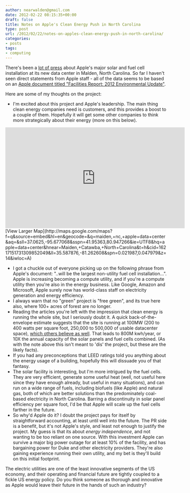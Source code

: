 ```yaml
---
author: nearwalden@gmail.com
date: 2012-02-22 08:15:35+00:00
draft: false
title: Notes on Apple's Clean Energy Push in North Carolina
type: post
url: /2012/02/22/notes-on-apples-clean-energy-push-in-north-carolina/
categories:
- posts
tags:
- computing
---
```


There's been a [lot of press](http://www.theverge.com/2012/2/21/2813123/apple-data-center-environment-leed-platinum) about Apple's major solar and fuel cell installation at its new data center in Malden, North Carolina. So far I haven't seen direct statements from Apple staff - all of the data seems to be based on an [Apple document titled "Facilities Report: 2012 Environmental Update"](http://images.apple.com/environment/reports/docs/Apple_Facilities_Report_2012.pdf).





Here are some of my thoughts on the project:






  * I'm excited about this project and Apple's leadership. The main thing clean energy companies need is customers, and this provides a boost to a couple of them.  Hopefully it will get some other companies to think more strategically about their energy (more on this below).




<iframe src="http://maps.google.com/maps?f=q&source=s_q&hl=en&geocode=&q=maiden,+nc,+apple+data+center&aq=&sll=37.0625,-95.677068&sspn=41.95363,80.947266&ie=UTF8&hq=apple+data+center&hnear=Maiden,+Catawba,+North+Carolina&t=h&cid=16217151731309852049&ll=35.587876,-81.262608&spn=0.021987,0.047979&z=14&iwloc=A&output=embed" height="315" width="560" marginwidth="0" marginheight="0" scrolling="no" frameborder="0"></iframe>  
[View Larger Map](http://maps.google.com/maps?f=q&source=embed&hl=en&geocode=&q=maiden,+nc,+apple+data+center&aq=&sll=37.0625,-95.677068&sspn=41.95363,80.947266&ie=UTF8&hq=apple+data+center&hnear=Maiden,+Catawba,+North+Carolina&t=h&cid=16217151731309852049&ll=35.587876,-81.262608&spn=0.021987,0.047979&z=14&iwloc=A)






  * I got a chuckle out of everyone picking up on the following phrase from Apple's document:  "..will be the largest non-utility fuel cell installation…".  Apple is increasing becoming a compute utility, and if you're a compute utility then you're also in the energy business.  Like Google, Amazon and Microsoft, Apple surely now has world-class staff on electricity generation and energy efficiency.
  * I always warn that no "green" project is "free green", and its true here also, where 100+ acres of forest are no longer.
  * Reading the articles you're left with the impression that clean energy is running the whole site, but I seriously doubt it.  A quick back-of-the-envelope estimate suggests that the site is running at 100MW (200 to 400 watts per square foot, 250,000 to 500,000 of usable datacenter space), [which others believe as well](http://gigaom.com/cleantech/the-era-of-the-100-mw-data-center/). That leads to 800M kwh/year, or 10X the annual capacity of the solar panels and fuel cells combined.  (As with the note above this isn't meant to 'dis' the project, but these are the likely facts).
  * If you had any preconceptions that LEED ratings told you anything about the energy usage of a building, hopefully this will dissuade you of that fantasy.
  * The solar facility is interesting, but I'm more intrigued by the fuel cells.  They are very efficient, generate some useful heat (well, not useful here since they have enough already, but useful in many situations), and can run on a wide range of fuels, including biofuels (like Apple) and natural gas, both of which are better solutions than the predominately coal-based electricity in North Carolina.  Barring a discontinuity in solar panel efficiency per square foot, I'd be that Apple will scale up the fuel cells farther in the future.
  * So why'd Apple do it?  I doubt the project pays for itself by straightforward accounting, at least until well into the future.  The PR side is a benefit, but it's not Apple's style, and least not enough to justify the project.  My guess is that its about _energy independence_, and not wanting to be too reliant on one source. With this investment Apple can survive a major big power outage for at least 10% of the facility, and has bargaining power for Duke and other electricity providers.  They're also gaining experience running their own utility, and my bet is they'll build on this initial footprint.




The electric utilities are one of the least innovative segments of the US economy, and their operating and financial future are tightly coupled to a fickle US energy policy.  Do you think someone as thorough and innovative as Apple would leave their future in the hands of such an industry?



